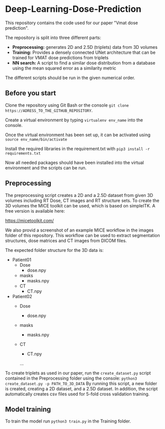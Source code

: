 # Deep-Learning-Dose-Prediction

This repository contains the code used for our paper "Vmat dose prediction".

The repository is split into three different parts:

- **Preprocessing:** generates 2D and 2.5D (triplets) data from 3D volumes
- **Training:** Provides a densely connected UNet architecture that can be trained for VMAT dose predictions from triplets
- **NN search:** A script to find a similar dose distribution from a database using the mean squared error as a similarity metric

The different scripts should be run in the given numerical order.

## Before you start

Clone the repository using Git Bash or the console  ``git clone https://ADRESS_TO_THE_GITHUB_REPOSITORY``. <br>

Create a virtual environment by typing ``virtualenv env_name`` into the console.

Once the virtual environment has been set up, it can be activated using ``source env_name/bin/activate``

Install the required libraries in the requirement.txt with  ``pip3 install -r requirements.txt``

Now all needed packages should have been installed into the virtual environment and the scripts can be run.

## Preprocessing

The preprocessing script creates a 2D and a 2.5D dataset from given 3D volumes including RT Dose, CT images and RT structure sets.
To create the 3D volumes the MICE toolkit can be used, which is based on simpleITK. A free version is available here:

https://micetoolkit.com/

We also provid a screenshot of an example MICE workflow in the images folder of this repository. This workflow can be used to extract segmentation structures, dose matrices and CT images from DICOM files.

The expected folder structure for the 3D data is:
- Patient01
  - Dose
    - dose.npy   
  - masks
    - masks.npy 
  - CT   
    - CT.npy 
- Patient02
  - Dose
    - dose.npy   
  - masks
    - masks.npy 
  - CT   
    - CT.npy 
    
    ...

To create triplets as used in our paper, run the ``create_dataset.py`` script contained in the Preprocessing folder using the console:
``python3 create_dataset.py -p PATH_TO_3D_DATA``
By running this script, a new folder is created, creating a 2D dataset, and a 2.5D dataset.
In addition, the script automatically creates csv files used for 5-fold cross validation training.

## Model training

To train the model run ``python3 train.py`` in the Training folder.

